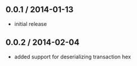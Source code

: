 0.0.1 / 2014-01-13
------------------
* initial release

0.0.2 / 2014-02-04
------------------
* added support for deserializing transaction hex
